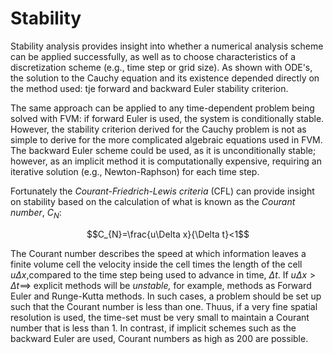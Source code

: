 # Stability

Stability analysis provides insight into whether a numerical analysis scheme can be applied successfully, as well as to choose characteristics of a discretization scheme (e.g., time step or grid size). As shown with ODE's, the solution to the Cauchy equation and its existence depended directly on the method used: tje forward and backward Euler stability criterion.

The same approach can be applied to any time-dependent problem being solved with FVM: if forward Euler is used, the system is conditionally stable. However, the stability criterion derived for the Cauchy problem is not as simple to derive for the more complicated algebraic equations used in FVM. The backward Euler scheme could be used, as it is unconditionally stable; however, as an implicit method it is computationally expensive, requiring an iterative solution (e.g., Newton-Raphson) for each time step.

Fortunately the _Courant-Friedrich-Lewis criteria_ (CFL) can provide insight on stability based on the calculation of what is known as the _Courant number_, $C_N$:

$$C_{N}=\frac{u\Delta x}{\Delta t}<1$$

The Courant number describes the speed at which information leaves a finite volume cell the velocity inside the cell times the length of the cell $u\Delta x$,compared to the time step being used to advance in time, $\Delta t$. If $u\Delta x>\Delta t \implies$ explicit methods will be _unstable,_ for example, methods as Forward Euler and Runge-Kutta methods. In such cases, a problem should be set up such that the Courant number is less than one. Thuus, if a very fine spatial resolution is used, the time-set must be very small to maintain a Courant number that is less than 1. In contrast, if implicit schemes such as the backward Euler are used, Courant numbers as high as 200 are possible.